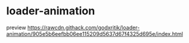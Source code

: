 # loader-animation
preview https://rawcdn.githack.com/godxritik/loader-animation/905e5b6eefbb06ee115209d5637d67f4325d695e/index.html
